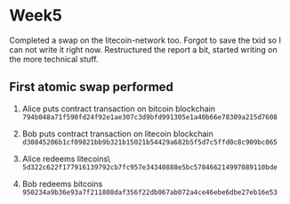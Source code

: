# Week5

Completed a swap on the litecoin-network too. Forgot to save the txid so I can not write it right now.
Restructured the report a bit, started writing on the more technical stuff.

## First atomic swap performed

1. Alice puts contract transaction on bitcoin blockchain\
   `794b048a71f590fd24f92e1ae307c3d9bfd991305e1a40b66e78309a215d7608`

2. Bob puts contract transaction on litecoin blockchain\
   `d30845206b1cf09821bb9b321b15021b54429a682b5f5d7c5ffd0c8c909bc065`

3. Alice redeems litecoins\  
   `5d322c622f177916139792cb7fc957e34340888e5bc578466214997089110bde`

4. Bob redeems bitcoins\
   `950234a9b36e93a7f211808daf356f22db067ab072a4ce46ebe6dbe27eb16e53`